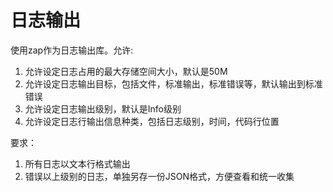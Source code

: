 # 日志输出

使用zap作为日志输出库。允许:

1. 允许设定日志占用的最大存储空间大小，默认是50M
2. 允许设定日志输出目标，包括文件，标准输出，标准错误等，默认输出到标准错误
3. 允许设定日志输出级别，默认是Info级别
4. 允许设定日志行输出信息种类，包括日志级别，时间，代码行位置

要求：

1. 所有日志以文本行格式输出
2. 错误以上级别的日志，单独另存一份JSON格式，方便查看和统一收集

